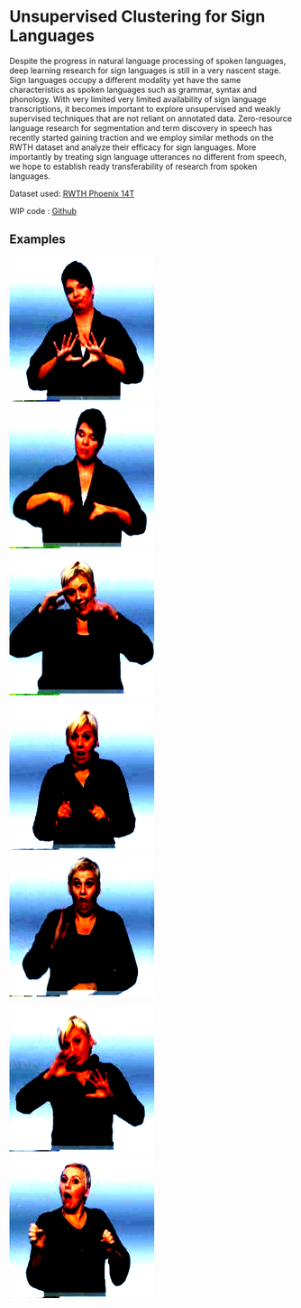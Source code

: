 # Unsupervised Clustering for Sign Languages

Despite the progress in natural language processing of spoken languages, deep
learning research for sign languages is still in a very nascent stage.  Sign
languages occupy a different modality yet have the same characteristics as
spoken languages such as grammar, syntax and phonology. With very limited very
limited availability of sign language transcriptions, it becomes important to
explore unsupervised and weakly supervised techniques that are not reliant on
annotated data. Zero-resource language research for segmentation and term
discovery in speech has recently started gaining traction and we employ similar
methods on the RWTH dataset and analyze their efficacy for sign languages. More
importantly by treating sign language utterances no different from speech, we
hope to establish ready transferability of research from spoken languages.

Dataset used: [RWTH Phoenix 14T](https://www-i6.informatik.rwth-aachen.de/~koller/RWTH-PHOENIX/)

WIP code : [Github](https://github.com/aoxolotl/slr)

## Examples
![good cluster 1/1](./clusters/251/gifs/01June_2010_Tuesday_tagesschau.avi.gif)
![good cluster 1/2](./clusters/251/gifs/01June_2011_Wednesday_heute.avi.gif)
![good cluster 5/1](./clusters/251/gifs/02November_2010_Tuesday_heute.avi.gif)


![good cluster 5/1](./clusters/267/gifs/01May_2010_Saturday_tagesschau.avi.gif)
![good cluster 5/2](./clusters/267/gifs/01September_2010_Wednesday.gif)


![good cluster 5/1](./clusters/25/gifs/01May_2010_Saturday_tagesschau.avi.gif)
![good cluster 5/2](./clusters/25/gifs/02August_2010_Monday_heute.avi.gif)
